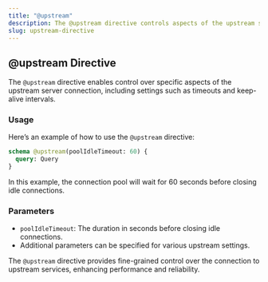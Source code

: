 ```yaml
---
title: "@upstream"
description: The @upstream directive controls aspects of the upstream server connection.
slug: upstream-directive
---
```


## @upstream Directive

The `@upstream` directive enables control over specific aspects of the upstream server connection, including settings such as timeouts and keep-alive intervals.

### Usage

Here’s an example of how to use the `@upstream` directive:

```graphql
schema @upstream(poolIdleTimeout: 60) {
  query: Query
}
```

In this example, the connection pool will wait for 60 seconds before closing idle connections.

### Parameters

- `poolIdleTimeout`: The duration in seconds before closing idle connections.
- Additional parameters can be specified for various upstream settings.

The `@upstream` directive provides fine-grained control over the connection to upstream services, enhancing performance and reliability.
